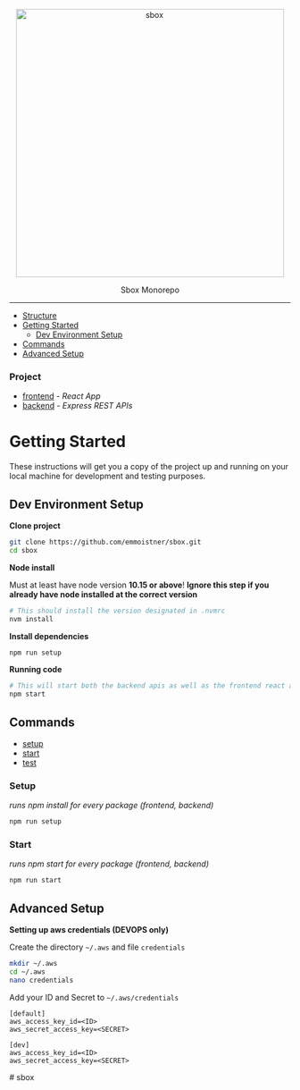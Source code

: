 <p align="center">
  <img alt="sbox" src="./images/logo.svg" width="480">
</p>

<p align="center">
  Sbox Monorepo
</p>

---

- [Structure](#project)
- [Getting Started](#getting-started)
  - [Dev Environment Setup](#dev-environment-setup)
- [Commands](#commands)
- [Advanced Setup](#advanced-setup)

### Project

- [frontend](./frontend/README.md) - _React App_
- [backend](./backend/README.md) -  _Express REST APIs_

# Getting Started

These instructions will get you a copy of the project up and running on your local machine for development and testing purposes.

## Dev Environment Setup

**Clone project**

```bash
git clone https://github.com/emmoistner/sbox.git
cd sbox
```

**Node install**

Must at least have node version **10.15 or above**! **Ignore this step if you already have node installed at the correct version**

```bash
# This should install the version designated in .nvmrc
nvm install
```

**Install dependencies**

```bash
npm run setup
```
**Running code**

```bash
# This will start both the backend apis as well as the frontend react application
npm start
```

## Commands

- [setup](#setup)
- [start](#start)
- [test](#testing)

### Setup
_runs npm install for every package (frontend, backend)_

```bash
npm run setup
```

### Start

_runs npm start for every package (frontend, backend)_

```bash
npm run start
```


## Advanced Setup
**Setting up aws credentials (DEVOPS only)**

Create the directory `~/.aws` and file `credentials`

```bash
mkdir ~/.aws
cd ~/.aws
nano credentials
```

Add your ID and Secret to `~/.aws/credentials`

```
[default]
aws_access_key_id=<ID>
aws_secret_access_key=<SECRET>

[dev]
aws_access_key_id=<ID>
aws_secret_access_key=<SECRET>
```
#   s b o x  
 